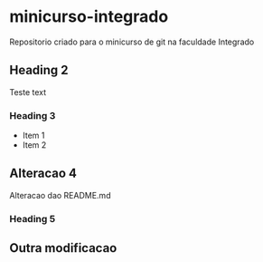 # minicurso-integrado
Repositorio criado para o minicurso de git na faculdade Integrado

## Heading 2

Teste text

### Heading 3

- Item 1
- Item 2
 
## Alteracao 4
Alteracao dao README.md

### Heading 5

## Outra modificacao
